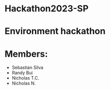 # Hackathon2023-SP
# Environment hackathon

# Members:

- Sebastian Silva
- Randy Bui
- Nicholas T.C.
- Nicholas N.
